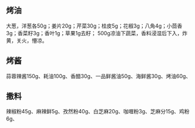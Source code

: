 ## 烤油
大葱，洋葱各50g；姜片20g；芹菜30g；桂皮5g；花椒3g；八角4g；小茴香3g；香菜籽3g；香叶1g；草果1g去籽；
500g凉油下蔬菜，香料浸湿后下入，炸黄，关火，懵凉。
## 烤酱
蒜蓉辣酱150g、耗油100g、香醋30g、一品鲜酱油50g、海鲜酱30g、烤油60g、
## 撒料
辣椒粉45g、麻辣鲜5g、孜然粉40g、白芝麻20g、咖喱粉3g、芝麻分15g、鸡粉6g、
